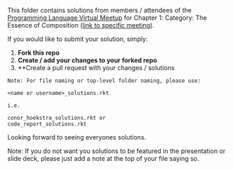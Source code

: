 This folder contains solutions from members / attendees of the [Programming Language Virtual Meetup](https://www.meetup.com/Programming-Languages-Toronto-Meetup/) for Chapter 1: Category: The Essence of Composition ([link to specific meeting](https://www.meetup.com/Programming-Languages-Toronto-Meetup/events/275918451/)).

If you would like to submit your solution, simply:

1. **Fork this repo**
2. **Create / add your changes to your forked repo**
3. **Create a pull request with your changes / solutions
```
Note: For file naming or top-level folder naming, please use:

<name or username>_solutions.rkt

i.e.

conor_hoekstra_solutions.rkt or
code_report_solutions.rkt
```

Looking forward to seeing everyones solutions.

Note: If you do not want you solutions to be featured in the presentation or slide deck, please just add a note at the top of your file saying so.
